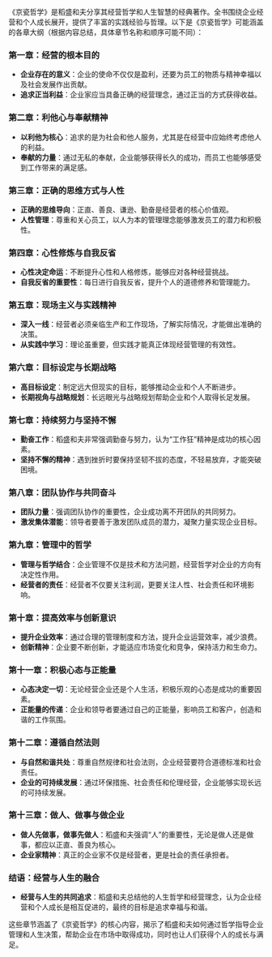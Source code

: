 《京瓷哲学》是稻盛和夫分享其经营哲学和人生智慧的经典著作。全书围绕企业经营和个人成长展开，提供了丰富的实践经验与哲理。以下是《京瓷哲学》可能涵盖的各章大纲（根据内容总结，具体章节名称和顺序可能不同）：

### 第一章：经营的根本目的
- **企业存在的意义**：企业的使命不仅仅是盈利，还要为员工的物质与精神幸福以及社会发展作出贡献。
- **追求正当利益**：企业家应当具备正确的经营理念，通过正当的方式获得收益。

### 第二章：利他心与奉献精神
- **以利他为核心**：追求的是为社会和他人服务，尤其是在经营中应始终考虑他人的利益。
- **奉献的力量**：通过无私的奉献，企业能够获得长久的成功，而员工也能够感受到工作带来的满足感。

### 第三章：正确的思维方式与人性
- **正确的思维导向**：正直、善良、谦逊、勤奋是经营者的核心价值观。
- **人性管理**：尊重和关心员工，以人为本的管理理念能够激发员工的潜力和积极性。

### 第四章：心性修炼与自我反省
- **心性决定命运**：不断提升心性和人格修炼，能够应对各种经营挑战。
- **自我反省的重要性**：每日进行自我反省，提升个人的道德修养和管理能力。

### 第五章：现场主义与实践精神
- **深入一线**：经营者必须亲临生产和工作现场，了解实际情况，才能做出准确的决策。
- **从实践中学习**：理论虽重要，但实践才能真正体现经营管理的有效性。

### 第六章：目标设定与长期战略
- **高目标设定**：制定远大但现实的目标，能够推动企业和个人不断进步。
- **长期视角与战略规划**：长远眼光与战略规划帮助企业和个人取得长足发展。

### 第七章：持续努力与坚持不懈
- **勤奋工作**：稻盛和夫非常强调勤奋与努力，认为“工作狂”精神是成功的核心因素。
- **坚持不懈的精神**：遇到挫折时要保持坚韧不拔的态度，不轻易放弃，才能突破困境。

### 第八章：团队协作与共同奋斗
- **团队力量**：强调团队协作的重要性，企业成功离不开团队的共同努力。
- **激发集体潜能**：领导者要善于激发团队成员的潜力，凝聚力量实现企业目标。

### 第九章：管理中的哲学
- **管理与哲学结合**：企业管理不仅是技术和方法问题，经营哲学对企业的方向有决定性作用。
- **经营者的责任**：经营者不仅要关注利润，更要关注人性、社会责任和环境影响。

### 第十章：提高效率与创新意识
- **提升企业效率**：通过合理的管理制度和方法，提升企业运营效率，减少浪费。
- **创新精神**：企业要不断创新，才能适应市场变化和竞争，保持活力和生命力。

### 第十一章：积极心态与正能量
- **心态决定一切**：无论经营企业还是个人生活，积极乐观的心态是成功的重要因素。
- **正能量的传递**：企业和领导者要通过自己的正能量，影响员工和客户，创造和谐的工作氛围。

### 第十二章：遵循自然法则
- **与自然和谐共处**：尊重自然规律和社会法则，企业经营要符合道德标准和社会责任。
- **企业的可持续发展**：通过环保措施、社会责任和伦理经营，企业能够实现长远的可持续发展。

### 第十三章：做人、做事与做企业
- **做人先做事，做事先做人**：稻盛和夫强调“人”的重要性，无论是做人还是做事，都应以正直、善良为核心。
- **企业家精神**：真正的企业家不仅是经营者，更是社会的责任承担者。

### 结语：经营与人生的融合
- **经营与人生的共同追求**：稻盛和夫总结他的人生哲学和经营理念，认为企业经营和个人成长是相互促进的，最终的目标是追求幸福与和谐。

这些章节涵盖了《京瓷哲学》的核心内容，揭示了稻盛和夫如何通过哲学指导企业管理和人生决策，帮助企业在市场中取得成功，同时也让人们获得个人的成长与满足。